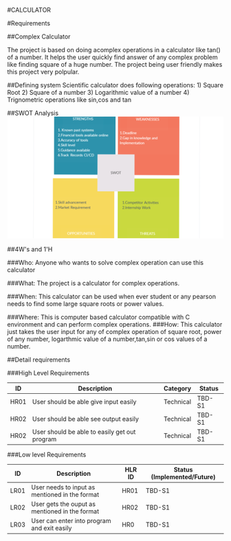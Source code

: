 #CALCULATOR

#Requirements

##Complex Calculator

The project is based on doing acomplex operations in a calculator like tan() of a number. It helps the user quickly find answer of any complex problem like finding square of a huge number. The project being user friendly makes this project very polpular.

##Defining system
   Scientific calculator does following operations:
      1) Square Root
      2) Square of a number
      3) Logarithmic value of a number
      4) Trignometric operations like sin,cos and tan

##SWOT Analysis
 ![Drag Racing](https://github.com/Rahul7259/Miniproject/blob/aa40e7d4af0cdedb2f87abdb681fb2455dec9d7f/1_Requirements/Screenshot%20(254).png)

##4W's and 1'H
   
   ###Who:
            Anyone who wants to solve complex operation can use this calculator
    
   ###What:
          The project is a calculator for complex operations.
   
   ###When:
           This calculator can be used when ever student or any pearson needs to find some large square roots or power values.
   
   ###Where:
           This is computer based calculator compatible with C environment and can perform complex operations.
   ###How:
          This calculator just takes the user input for any of complex operation of square root, power of any number, logarthmic value of a number,tan,sin or cos values of a number.
         
       
##Detail requirements

###High Level Requirements 

| ID | Description | Category | Status | 
| ----- | ----- | ------- | ---------|
| HR01 | User should be able give input easily | Technical | TBD-S1 |
| HR02 | User should be able see output easily | Technical | TBD-S1 |
| HR02 | User should be able to easily get out program | Technical | TBD-S1 |


###Low level Requirements
 
| ID | Description | HLR ID | Status (Implemented/Future) |
| ------ | --------- | ------ | ----- |
| LR01 | User needs to input as mentioned in the format | HR01 | TBD-S1 |
| LR02 | User gets the ouput as mentioned in the format | HR02 | TBD-S1 |
| LR03 | User can enter into program and exit easily | HR0 | TBD-S1 |
